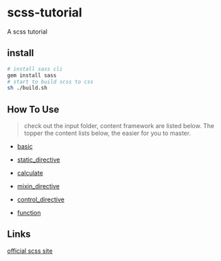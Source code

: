 # scss-tutorial

A scss tutorial

## install 

```bash
# install sass cli
gem install sass
# start to build scss to css
sh ./build.sh

```

## How To Use

> check out the input folder, content framework are listed below.
> The topper the content lists below, the easier for you to master.

- [basic](./input/basic.scss)

- [static_directive](./input/static_directive.scss)

- [calculate](./input/calculate.scss)

- [mixin_directive](./input/mixin_directive.scss)

- [control_directive](./input/control_directive.scss)

- [function](./input/function.scss)

## Links

[official scss site](http://sass-lang.com/)